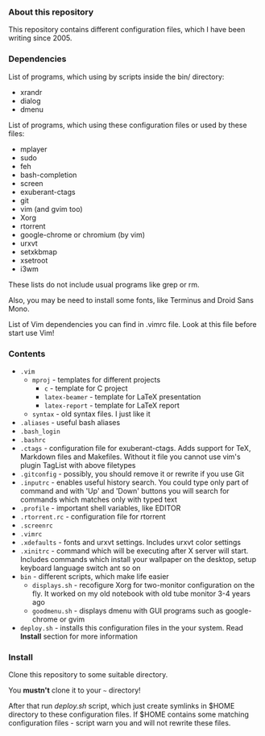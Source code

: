### About this repository

This repository contains different configuration files, which I
have been writing since 2005.


### Dependencies

List of programs, which using by scripts inside the bin/ directory:
* xrandr
* dialog
* dmenu

List of programs, which using these configuration files or used by these files:
* mplayer
* sudo
* feh
* bash-completion
* screen
* exuberant-ctags
* git
* vim (and gvim too)
* Xorg
* rtorrent
* google-chrome or chromium (by vim)
* urxvt
* setxkbmap
* xsetroot
* i3wm

These lists do not include usual programs like grep or rm.

Also, you may be need to install some fonts, like Terminus and Droid Sans Mono.

List of Vim dependencies you can find in .vimrc file. Look at this file before start use Vim!


### Contents

* `.vim`
  * `mproj` - templates for different projects
    * `c` - template for C project
    * `latex-beamer` - template for LaTeX presentation
    * `latex-report` - template for LaTeX report
  * `syntax` - old syntax files. I just like it
* `.aliases` - useful bash aliases
* `.bash_login`
* `.bashrc`
* `.ctags` - configuration file for exuberant-ctags. Adds support for
TeX, Markdown files and Makefiles. Without it file you cannot use vim's plugin
TagList with above filetypes
* `.gitconfig` - possibly, you should remove it or rewrite if you use Git
* `.inputrc` - enables useful history search. You could type only part of command
and with 'Up' and 'Down' buttons you will search for commands which matches only
with typed text
* `.profile` - important shell variables, like EDITOR
* `.rtorrent.rc` - configuration file for rtorrent
* `.screenrc`
* `.vimrc`
* `.xdefaults` - fonts and urxvt settings. Includes urxvt color settings
* `.xinitrc` - command which will be executing after X server will start. Includes
commands which install your wallpaper on the desktop, setup keyboard language switch ant so on
* `bin` - different scripts, which make life easier
  * `displays.sh` - recofigure Xorg for two-monitor configuration
  on the fly. It worked on my old notebook with old tube monitor 3-4
  years ago
  * `goodmenu.sh` - displays dmenu with GUI programs such as google-chrome
  or gvim
* `deploy.sh` - installs this configuration files in the your system. Read **Install** section for
more information


### Install

Clone this repository to some suitable directory.

You **mustn't** clone it to your `~` directory!

After that run *deploy.sh* script, which just create symlinks in $HOME directory to
these configuration files. If $HOME contains some matching configuration files -
script warn you and will not rewrite these files.
